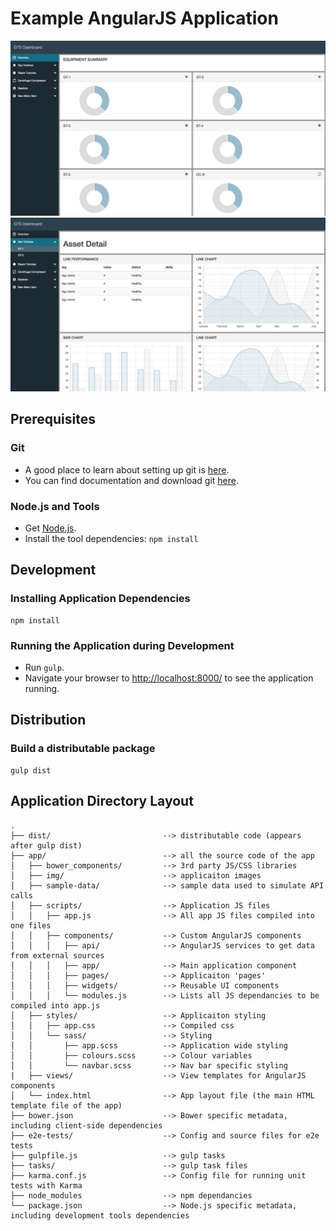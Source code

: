 # Example AngularJS Application

![Overview screen](/img/overview.png)
![Detail screen](/img/detail.png)

## Prerequisites

### Git

- A good place to learn about setting up git is [here][git-setup].
- You can find documentation and download git [here][git-home].

### Node.js and Tools

- Get [Node.js][node].
- Install the tool dependencies: `npm install`


## Development

### Installing Application Dependencies


```
npm install
```


### Running the Application during Development

- Run `gulp`.
- Navigate your browser to [http://localhost:8000/](http://localhost:8000/) to see the application
  running.

## Distribution

### Build a distributable package

```
gulp dist
```

## Application Directory Layout

```
.
├── dist/                         --> distributable code (appears after gulp dist)
├── app/                          --> all the source code of the app
│   ├── bower_components/         --> 3rd party JS/CSS libraries
│   ├── img/                      --> applicaiton images
│   ├── sample-data/              --> sample data used to simulate API calls
│   ├── scripts/                  --> Application JS files
│   │   ├── app.js                --> All app JS files compiled into one files
│   │   ├── components/           --> Custom AngularJS components
│   │   │   ├── api/              --> AngularJS services to get data from external sources
│   │   │   ├── app/              --> Main application component
│   │   │   ├── pages/            --> Applicaiton 'pages'
│   │   │   ├── widgets/          --> Reusable UI components
│   │   │   └── modules.js        --> Lists all JS dependancies to be compiled into app.js
│   ├── styles/                   --> Applicaiton styling
│   │   ├── app.css               --> Compiled css
│   │   └── sass/                 --> Styling
│   │       ├── app.scss          --> Application wide styling
│   │       ├── colours.scss      --> Colour variables
│   │       └── navbar.scss       --> Nav bar specific styling
|   ├── views/                    --> View templates for AngularJS components
│   └── index.html                --> App layout file (the main HTML template file of the app)
├── bower.json                    --> Bower specific metadata, including client-side dependencies
├── e2e-tests/                    --> Config and source files for e2e tests
├── gulpfile.js                   --> gulp tasks
├── tasks/                        --> gulp task files
├── karma.conf.js                 --> Config file for running unit tests with Karma
├── node_modules                  --> npm dependancies
└── package.json                  --> Node.js specific metadata, including development tools dependencies
```


[angular-seed]: https://github.com/angular/angular-seed
[bower]: http://bower.io/
[git-home]: https://git-scm.com/
[git-setup]: https://help.github.com/articles/set-up-git
[google-phone-gallery]: http://web.archive.org/web/20131215082038/http://www.android.com/devices
[jasmine]: https://jasmine.github.io/
[jdk]: https://wikipedia.org/wiki/Java_Development_Kit
[jdk-download]: http://www.oracle.com/technetwork/java/javase/downloads
[karma]: https://karma-runner.github.io/
[node]: https://nodejs.org/
[protractor]: http://www.protractortest.org/
[selenium]: http://docs.seleniumhq.org/
